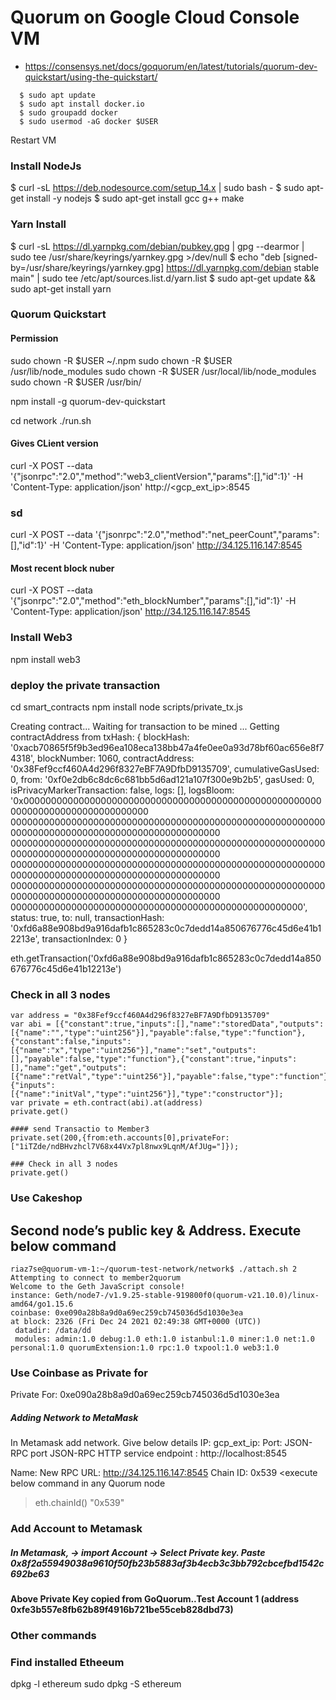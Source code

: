 # Quorum on Google Cloud Console VM


- https://consensys.net/docs/goquorum/en/latest/tutorials/quorum-dev-quickstart/using-the-quickstart/
```
  $ sudo apt update
  $ sudo apt install docker.io
  $ sudo groupadd docker
  $ sudo usermod -aG docker $USER
```
Restart VM

### Install NodeJs
  $ curl -sL https://deb.nodesource.com/setup_14.x | sudo bash -
  $ sudo apt-get install -y nodejs
  $ sudo apt-get install gcc g++ make
  
  
### Yarn Install
  $ curl -sL https://dl.yarnpkg.com/debian/pubkey.gpg | gpg --dearmor | sudo tee /usr/share/keyrings/yarnkey.gpg >/dev/null
  $ echo "deb [signed-by=/usr/share/keyrings/yarnkey.gpg] https://dl.yarnpkg.com/debian stable main" | sudo tee /etc/apt/sources.list.d/yarn.list
  $ sudo apt-get update && sudo apt-get install yarn

### Quorum Quickstart

#### Permission 
  sudo chown -R $USER ~/.npm
  sudo chown -R $USER /usr/lib/node_modules
  sudo chown -R $USER /usr/local/lib/node_modules
  sudo chown -R $USER /usr/bin/

  npm install -g quorum-dev-quickstart


  cd network
  ./run.sh
  
#### Gives CLient version  
  curl -X POST --data '{"jsonrpc":"2.0","method":"web3_clientVersion","params":[],"id":1}' -H 'Content-Type: application/json' http://<gcp_ext_ip>:8545

### sd
  curl -X POST --data '{"jsonrpc":"2.0","method":"net_peerCount","params":[],"id":1}' -H 'Content-Type: application/json'  http://34.125.116.147:8545
  
#### Most recent block nuber
  curl -X POST --data '{"jsonrpc":"2.0","method":"eth_blockNumber","params":[],"id":1}' -H 'Content-Type: application/json' http://34.125.116.147:8545
  
  
### Install Web3
  npm install web3
 
### deploy the private transaction
  cd smart_contracts
  npm install
  node scripts/private_tx.js
  
Creating contract...
Waiting for transaction to be mined ...
Getting contractAddress from txHash:  {
  blockHash: '0xacb70865f5f9b3ed96ea108eca138bb47a4fe0ee0a93d78bf60ac656e8f74318',
  blockNumber: 1060,
  contractAddress: '0x38Fef9ccf460A4d296f8327eBF7A9DfbD9135709',
  cumulativeGasUsed: 0,
  from: '0xf0e2db6c8dc6c681bb5d6ad121a107f300e9b2b5',
  gasUsed: 0,
  isPrivacyMarkerTransaction: false,
  logs: [],
  logsBloom: '0x0000000000000000000000000000000000000000000000000000000000000000000000000000000
00000000000000000000000000000000000000000000000000000000000000000000000000000000000000000000000
00000000000000000000000000000000000000000000000000000000000000000000000000000000000000000000000
00000000000000000000000000000000000000000000000000000000000000000000000000000000000000000000000
00000000000000000000000000000000000000000000000000000000000000000000000000000000000000000000000
00000000000000000000000000000000000000000000000000000',
  status: true,
  to: null,
  transactionHash: '0xfd6a88e908bd9a916dafb1c865283c0c7dedd14a850676776c45d6e41b12213e',
  transactionIndex: 0
}

eth.getTransaction('0xfd6a88e908bd9a916dafb1c865283c0c7dedd14a850676776c45d6e41b12213e')

### Check in all 3 nodes
```
var address = "0x38Fef9ccf460A4d296f8327eBF7A9DfbD9135709"
var abi = [{"constant":true,"inputs":[],"name":"storedData","outputs":[{"name":"","type":"uint256"}],"payable":false,"type":"function"},{"constant":false,"inputs":[{"name":"x","type":"uint256"}],"name":"set","outputs":[],"payable":false,"type":"function"},{"constant":true,"inputs":[],"name":"get","outputs":[{"name":"retVal","type":"uint256"}],"payable":false,"type":"function"},{"inputs":[{"name":"initVal","type":"uint256"}],"type":"constructor"}];
var private = eth.contract(abi).at(address)
private.get()  

#### send Transactio to Member3
private.set(200,{from:eth.accounts[0],privateFor:["1iTZde/ndBHvzhcl7V68x44Vx7pl8nwx9LqnM/AfJUg="]});

### Check in all 3 nodes
private.get()
```

### Use Cakeshop
## Second node’s public key & Address. Execute below command
```
riaz7se@quorum-vm-1:~/quorum-test-network/network$ ./attach.sh 2
Attempting to connect to member2quorum
Welcome to the Geth JavaScript console!
instance: Geth/node7-/v1.9.25-stable-919800f0(quorum-v21.10.0)/linux-amd64/go1.15.6
coinbase: 0xe090a28b8a9d0a69ec259cb745036d5d1030e3ea
at block: 2326 (Fri Dec 24 2021 02:49:38 GMT+0000 (UTC))
 datadir: /data/dd
 modules: admin:1.0 debug:1.0 eth:1.0 istanbul:1.0 miner:1.0 net:1.0 personal:1.0 quorumExtension:1.0 rpc:1.0 txpool:1.0 web3:1.0
```
### Use Coinbase as Private for
Private For: 0xe090a28b8a9d0a69ec259cb745036d5d1030e3ea

##### Adding Network to MetaMask
In Metamask add network. Give below details
IP: gcp_ext_ip:
Port: JSON-RPC port
JSON-RPC HTTP service endpoint                 : http://localhost:8545

Name: <Any unique Name>
New RPC URL: http://34.125.116.147:8545
Chain ID: 0x539
<execute below command in any Quorum node 
> eth.chainId()
"0x539"

### Add Account to Metamask
##### In Metamask, -> import Account -> Select Private key. Paste 0x8f2a55949038a9610f50fb23b5883af3b4ecb3c3bb792cbcefbd1542c692be63
#### Above Private Key copied from GoQuorum..Test Account 1 (address 0xfe3b557e8fb62b89f4916b721be55ceb828dbd73)


### Other commands

### Find installed Etheeum
dpkg -l ethereum
sudo dpkg -S ethereum
